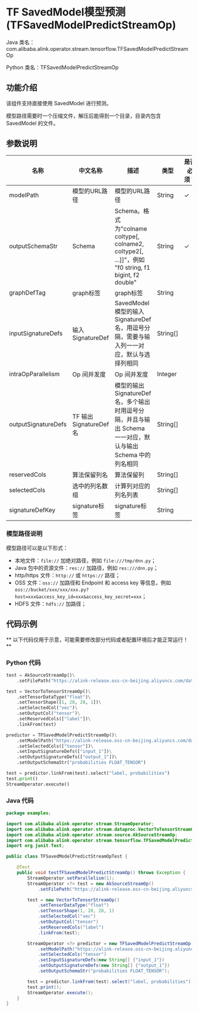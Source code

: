 # TF SavedModel模型预测 (TFSavedModelPredictStreamOp)
Java 类名：com.alibaba.alink.operator.stream.tensorflow.TFSavedModelPredictStreamOp

Python 类名：TFSavedModelPredictStreamOp


## 功能介绍

该组件支持直接使用 SavedModel 进行预测。

模型路径需要时一个压缩文件，解压后能得到一个目录，目录内包含 SavedModel 的文件。

## 参数说明

| 名称 | 中文名称 | 描述 | 类型 | 是否必须？ | 默认值 |
| --- | --- | --- | --- | --- | --- |
| modelPath | 模型的URL路径 | 模型的URL路径 | String | ✓ |  |
| outputSchemaStr | Schema | Schema。格式为"colname coltype[, colname2, coltype2[, ...]]"，例如 "f0 string, f1 bigint, f2 double" | String | ✓ |  |
| graphDefTag | graph标签 | graph标签 | String |  | "serve" |
| inputSignatureDefs | 输入 SignatureDef | SavedModel 模型的输入 SignatureDef 名，用逗号分隔，需要与输入列一一对应，默认与选择列相同 | String[] |  | null |
| intraOpParallelism | Op 间并发度 | Op 间并发度 | Integer |  | 4 |
| outputSignatureDefs | TF 输出 SignatureDef 名 | 模型的输出 SignatureDef 名，多个输出时用逗号分隔，并且与输出 Schema 一一对应，默认与输出 Schema 中的列名相同 | String[] |  | null |
| reservedCols | 算法保留列名 | 算法保留列 | String[] |  | null |
| selectedCols | 选中的列名数组 | 计算列对应的列名列表 | String[] |  | null |
| signatureDefKey | signature标签 | signature标签 | String |  | "serving_default" |


### 模型路径说明

模型路径可以是以下形式：
- 本地文件：```file://``` 加绝对路径，例如 ```file:///tmp/dnn.py```；
- Java 包中的资源文件：```res://``` 加路径，例如 ```res:///dnn.py```；
- http/https 文件：```http://``` 或 ```https://``` 路径；
- OSS 文件：```oss://``` 加路径和 Endpoint 和 access key 等信息，例如```oss://bucket/xxx/xxx/xxx.py?host=xxx&access_key_id=xxx&access_key_secret=xxx```；
- HDFS 文件：```hdfs://``` 加路径；

## 代码示例

** 以下代码仅用于示意，可能需要修改部分代码或者配置环境后才能正常运行！**

### Python 代码
```python
test = AkSourceStreamOp()\
    .setFilePath("https://alink-release.oss-cn-beijing.aliyuncs.com/data-files/mnist_test_vector.ak");

test = VectorToTensorStreamOp()\
    .setTensorDataType("float")\
    .setTensorShape([1, 28, 28, 1])\
    .setSelectedCol("vec")\
    .setOutputCol("tensor")\
    .setReservedCols(["label"])\
    .linkFrom(test)

predictor = TFSavedModelPredictStreamOp()\
    .setModelPath("https://alink-release.oss-cn-beijing.aliyuncs.com/data-files/mnist_model_tf.zip")\
    .setSelectedCols(["tensor"])\
    .setInputSignatureDefs(["input_1"])\
    .setOutputSignatureDefs(["output_1"])\
    .setOutputSchemaStr("probabilities FLOAT_TENSOR")

test = predictor.linkFrom(test).select("label, probabilities")
test.print()
StreamOperator.execute()
```

### Java 代码
```java
package examples;

import com.alibaba.alink.operator.stream.StreamOperator;
import com.alibaba.alink.operator.stream.dataproc.VectorToTensorStreamOp;
import com.alibaba.alink.operator.stream.source.AkSourceStreamOp;
import com.alibaba.alink.operator.stream.tensorflow.TFSavedModelPredictStreamOp;
import org.junit.Test;

public class TFSavedModelPredictStreamOpTest {

	@Test
	public void testTFSavedModelPredictStreamOp() throws Exception {
		StreamOperator.setParallelism(1);
		StreamOperator <?> test = new AkSourceStreamOp()
			.setFilePath("https://alink-release.oss-cn-beijing.aliyuncs.com/data-files/mnist_test_vector.ak");

		test = new VectorToTensorStreamOp()
			.setTensorDataType("float")
			.setTensorShape(1, 28, 28, 1)
			.setSelectedCol("vec")
			.setOutputCol("tensor")
			.setReservedCols("label")
			.linkFrom(test);

		StreamOperator <?> predictor = new TFSavedModelPredictStreamOp()
			.setModelPath("https://alink-release.oss-cn-beijing.aliyuncs.com/data-files/mnist_model_tf.zip")
			.setSelectedCols("tensor")
			.setInputSignatureDefs(new String[] {"input_1"})
			.setOutputSignatureDefs(new String[] {"output_1"})
			.setOutputSchemaStr("probabilities FLOAT_TENSOR");

		test = predictor.linkFrom(test).select("label, probabilities");
		test.print();
		StreamOperator.execute();
	}
}
```

